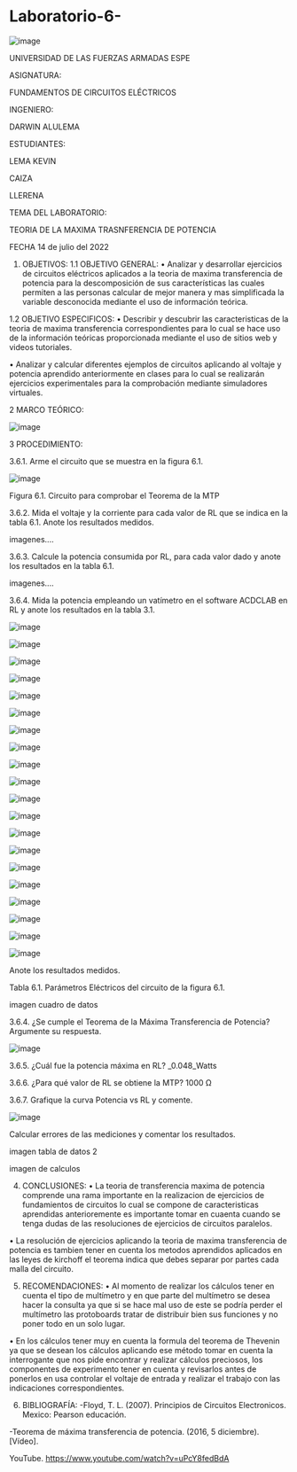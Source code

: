 # Laboratorio-6-

![image](https://user-images.githubusercontent.com/116772752/211958891-60803a42-0246-40dc-a984-5da990641a2a.png)

UNIVERSIDAD DE LAS FUERZAS ARMADAS ESPE

ASIGNATURA:

FUNDAMENTOS DE CIRCUITOS ELÉCTRICOS

INGENIERO:

DARWIN ALULEMA

ESTUDIANTES:

LEMA KEVIN

CAIZA

LLERENA

TEMA DEL LABORATORIO:

TEORIA DE LA MAXIMA TRASNFERENCIA DE POTENCIA

FECHA 14 de julio del 2022

1. OBJETIVOS:
1.1 OBJETIVO GENERAL:
• Analizar y desarrollar ejercicios de circuitos eléctricos aplicados a la teoria de maxima transferencia de potencia para la descomposición de sus características las cuales permiten a las personas calcular de mejor manera y mas simplificada la variable desconocida mediante el uso de información teórica.

1.2 OBJETIVO ESPECIFICOS:
• Describir y descubrir las caracteristicas de la teoria de maxima transferencia correspondientes para lo cual se hace uso de la información teóricas proporcionada mediante el uso de sitios web y videos tutoriales.

• Analizar y calcular diferentes ejemplos de circuitos aplicando al voltaje y potencia aprendido anteriormente en clases para lo cual se realizarán ejercicios experimentales para la comprobación mediante simuladores virtuales.

2 MARCO TEÓRICO:

![image](https://user-images.githubusercontent.com/116772752/211958990-8a264326-a902-41bd-94b1-e3fed8af0aa3.png)

3 PROCEDIMIENTO:

3.6.1. Arme el circuito que se muestra en la figura 6.1.

![image](https://user-images.githubusercontent.com/116772752/211959115-d7efc3f2-b090-4ce5-b0d2-78c80f90b163.png)

Figura 6.1. Circuito para comprobar el Teorema de la MTP

3.6.2. Mida el voltaje y la corriente para cada valor de RL que se indica en la tabla 6.1. Anote los resultados medidos.

imagenes....








3.6.3. Calcule la potencia consumida por RL, para cada valor dado y anote los resultados en la tabla 6.1.


imagenes....






3.6.4. Mida la potencia empleando un vatímetro en el software ACDCLAB en RL y anote los resultados en la tabla 3.1.

![image](https://user-images.githubusercontent.com/116772752/212809604-1fee58ed-d7a4-496e-9ba1-1dfb18894702.png)

![image](https://user-images.githubusercontent.com/116772752/212810324-1608456e-9125-4d21-9237-60a3d439b473.png)

![image](https://user-images.githubusercontent.com/116772752/212809656-8fec397d-0f56-4342-9d37-e5587c81430f.png)

![image](https://user-images.githubusercontent.com/116772752/212810365-2ae36cb2-3951-4505-83a3-d33b7f7ee40f.png)

![image](https://user-images.githubusercontent.com/116772752/212809719-979204a1-d196-4e18-aaf7-203cf51c44b0.png)

![image](https://user-images.githubusercontent.com/116772752/212810405-b65294a5-2e33-4616-a3c9-09680d8bf27e.png)

![image](https://user-images.githubusercontent.com/116772752/212809768-c11d3dfe-ea06-4d53-8479-487c603d5ea9.png)

![image](https://user-images.githubusercontent.com/116772752/212810446-675a81ff-235a-4450-876c-0be7318566bf.png)

![image](https://user-images.githubusercontent.com/116772752/212809825-c56bf542-9e0c-418c-b9bb-4933505559ba.png)

![image](https://user-images.githubusercontent.com/116772752/212810467-0ea03290-21c4-45bf-b104-2166c663c1be.png)

![image](https://user-images.githubusercontent.com/116772752/212809888-19fefb2f-53d0-4822-a19c-0daa86035143.png)

![image](https://user-images.githubusercontent.com/116772752/212810486-ecc8dc46-8d4c-491d-86a4-0b43811c3f57.png)

![image](https://user-images.githubusercontent.com/116772752/212809946-88b6a95c-5f24-45fa-8eb4-e6b999f1b525.png)

![image](https://user-images.githubusercontent.com/116772752/212810508-81412de1-0521-4a8f-b5ad-e268639cb6d4.png)

![image](https://user-images.githubusercontent.com/116772752/212809987-7f6a38a4-484e-4d57-a818-9c88732de179.png)

![image](https://user-images.githubusercontent.com/116772752/212810525-2fb4b0da-f770-4340-8db3-2b1957128551.png)

![image](https://user-images.githubusercontent.com/116772752/212810044-8f93ee6a-0388-4f13-ba50-a006d29f76a4.png)

![image](https://user-images.githubusercontent.com/116772752/212810543-800508f1-8aa8-4ef2-830e-e00fb8127661.png)

![image](https://user-images.githubusercontent.com/116772752/212810990-f214232f-7cdf-4727-93c4-cbdca80c215f.png)

![image](https://user-images.githubusercontent.com/116772752/212811005-a9a3d47b-2f00-4c49-8b8b-a0af7e7fcab4.png)

Anote los resultados medidos.

Tabla 6.1. Parámetros Eléctricos del circuito de la figura 6.1.

imagen cuadro de datos

3.6.4. ¿Se cumple el Teorema de la Máxima Transferencia de Potencia? Argumente su respuesta.

![image](https://user-images.githubusercontent.com/116772752/212811363-86a37dd7-840b-40ce-bdf8-21eaf89256a6.png)

3.6.5. ¿Cuál fue la potencia máxima en RL? _0.048_Watts

3.6.6. ¿Para qué valor de RL se obtiene la MTP? 1000 Ω

3.6.7. Grafique la curva Potencia vs RL y comente.

![image](https://user-images.githubusercontent.com/116772752/212811406-1344e183-9345-47e4-a71d-9400c6bfbb4c.png)

Calcular errores de las mediciones y comentar los resultados.

imagen tabla de datos 2

imagen de calculos



4. CONCLUSIONES:
• La teoria de transferencia maxima de potencia comprende una rama importante en la realizacion de ejercicios de fundamientos de circuitos lo cual se compone de caracteristicas aprendidas anterioremente es importante tomar en cuaenta cuando se tenga dudas de las resoluciones de ejercicios de circuitos paralelos.

• La resolución de ejercicios aplicando la teoria de maxima transferencia de potencia es tambien tener en cuenta los metodos aprendidos aplicados en las leyes de kirchoff el teorema indica que debes separar por partes cada malla del circuito.

5. RECOMENDACIONES:
• Al momento de realizar los cálculos tener en cuenta el tipo de multímetro y en que parte del multímetro se desea hacer la consulta ya que si se hace mal uso de este se podría perder el multímetro las protoboards tratar de distribuir bien sus funciones y no poner todo en un solo lugar.

• En los cálculos tener muy en cuenta la formula del teorema de Thevenin ya que se desean los cálculos aplicando ese método tomar en cuenta la interrogante que nos pide encontrar y realizar cálculos preciosos, los componentes de experimento tener en cuenta y revisarlos antes de ponerlos en usa controlar el voltaje de entrada y realizar el trabajo con las indicaciones correspondientes.

6. BIBLIOGRAFÍA:
-Floyd, T. L. (2007). Principios de Circuitos Electronicos. Mexico: Pearson educación.

-Teorema de máxima transferencia de potencia. (2016, 5 diciembre). [Vídeo].

YouTube. https://www.youtube.com/watch?v=uPcY8fedBdA
